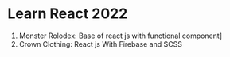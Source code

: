 # Learn React 2022

1. Monster Rolodex: Base of react js with functional component]
2. Crown Clothing: React js With Firebase and SCSS
